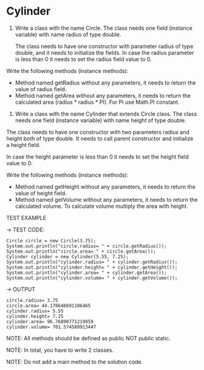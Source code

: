 # Cylinder

1. Write a class with the name Circle. The class needs one field (instance variable) with name radius of type double.

   The class needs to have one constructor with parameter radius of type double, and it needs to initialize the fields.
   In case the radius parameter is less than 0 it needs to set the radius field value to 0.

Write the following methods (instance methods):

* Method named getRadius without any parameters, it needs to return the value of radius field.
* Method named getArea without any parameters, it needs to return the calculated area (radius * radius * PI). For PI use
  Math.PI constant.

1. Write a class with the name Cylinder that extends Circle class. The class needs one field (instance variable) with
   name height of type double.

The class needs to have one constructor with two parameters radius and height both of type double. It needs to call
parent constructor and initialize a height field.

In case the height parameter is less than 0 it needs to set the height field value to 0.

Write the following methods (instance methods):

* Method named getHeight without any parameters, it needs to return the value of height field.
* Method named getVolume without any parameters, it needs to return the calculated volume. To calculate volume multiply
  the area with height.

TEST EXAMPLE

→ TEST CODE:

```
Circle circle = new Circle(3.75);
System.out.println("circle.radius= " + circle.getRadius());
System.out.println("circle.area= " + circle.getArea());
Cylinder cylinder = new Cylinder(5.55, 7.25);
System.out.println("cylinder.radius= " + cylinder.getRadius());
System.out.println("cylinder.height= " + cylinder.getHeight());
System.out.println("cylinder.area= " + cylinder.getArea());
System.out.println("cylinder.volume= " + cylinder.getVolume());
```

→ OUTPUT
```
circle.radius= 3.75
circle.area= 44.178646691106465
cylinder.radius= 5.55
cylinder.height= 7.25
cylinder.area= 96.76890771219959
cylinder.volume= 701.574580913447
```

NOTE: All methods should be defined as public NOT public static.

NOTE: In total, you have to write 2 classes.

NOTE: Do not add a main method to the solution code.
